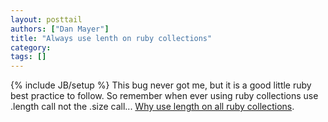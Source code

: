 ```yaml
---
layout: posttail
authors: ["Dan Mayer"]
title: "Always use lenth on ruby collections"
category:
tags: []
---
```

{% include JB/setup %}
This bug never got me, but it is a good little ruby best practice to follow. So remember when ever using ruby collections use .length call not the .size call...    [Why use length on all ruby collections](http://blog.floehopper.org/articles/2007/08/07/why-array-length-is-better-than-array-size).